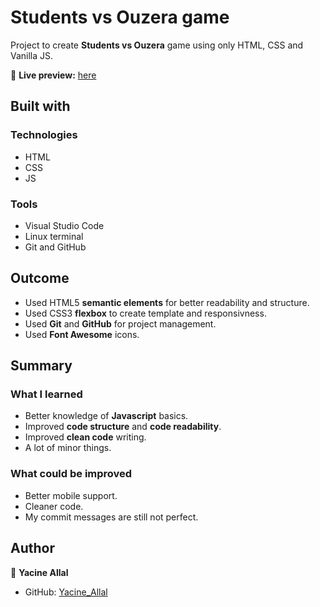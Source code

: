 # Students vs Ouzera game

Project to create **Students vs Ouzera** game using only HTML, CSS and Vanilla JS.

🔗 **Live preview:** [here](https://SisyphusTheSecond.github.io/students-vs-ouzera/)

## Built with

### Technologies

* HTML
* CSS
* JS

### Tools

* Visual Studio Code
* Linux terminal
* Git and GitHub

## Outcome

* Used HTML5 **semantic elements** for better readability and structure.
* Used CSS3 **flexbox** to create template and responsivness.
* Used **Git** and **GitHub** for project management.
* Used **Font Awesome** icons.

## Summary

### What I learned

* Better knowledge of **Javascript** basics.
* Improved **code structure** and **code readability**.
* Improved **clean code** writing.
* A lot of minor things.

### What could be improved

* Better mobile support.
* Cleaner code.
* My commit messages are still not perfect.

## Author

👤 **Yacine Allal**
* GitHub: [Yacine_Allal](https://github.com/SisysphusTheSecond)